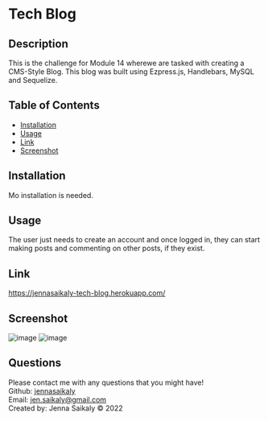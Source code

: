 
  # Tech Blog  

  ## Description

  This is the challenge for Module 14 wherewe are tasked with creating a CMS-Style Blog. This blog was built using Ezpress.js, Handlebars, MySQL and Sequelize.

  

  ## Table of Contents 

  * [Installation](#installation)
  * [Usage](#usage)
  * [Link](#link) 
  * [Screenshot](#screenshot)
   
  
  ## Installation
  
  Mo installation is needed.

  ## Usage 
  
  The user just needs to create an account and once logged in, they can start making posts and commenting on other posts, if they exist.

  ## Link

  https://jennasaikaly-tech-blog.herokuapp.com/

  ## Screenshot

 ![image](https://user-images.githubusercontent.com/99379999/173295221-d2f8da63-eca0-408c-9a10-857cf8860c1c.png)
 ![image](https://user-images.githubusercontent.com/99379999/173295308-9718c79a-5899-468a-b052-133d58345f92.png)

  
  ## Questions

  Please contact me with any questions that you might have!<br/>
  Github: <a href="https://www.github.com/jennasaikaly" target="_blank">jennasaikaly</a><br/>
  Email: [jen.saikaly@gmail.com](mailto:jen.saikaly@gmail.com)<br/>
  Created by: Jenna Saikaly &copy; 2022
